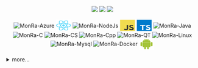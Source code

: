 <!--Hello
<h2><img src="https://emojis.slackmojis.com/emojis/images/1531849430/4246/blob-sunglasses.gif?1531849430" width="30"/> Hi 👋 , I'm MonRá! <img src="https://media.giphy.com/media/12oufCB0MyZ1Go/giphy.gif" width="50"></h2>
-->

<div>
  </p>
  <div align="center">
   <a href="https://www.facebook.com/ramon.chaib" target="_blank"><img src="https://img.shields.io/badge/-Facebook-%230077B5?style=for-the-badge&logo=facebook&logoColor=white" target="_blank"></a> 
  <a href="https://www.instagram.com/monrapps/" target="_blank"><img src="https://img.shields.io/badge/-Instagram-%23E4405F?style=for-the-badge&logo=instagram&logoColor=white" target="_blank"></a>
  <a href="https://www.linkedin.com/in/ramon-chaib-27007635/" target="_blank"><img src="https://img.shields.io/badge/-LinkedIn-%230077B5?style=for-the-badge&logo=linkedin&logoColor=white" target="_blank"></a>   
</div>
  
 <div style="display: inline_block" align="center"><br>
  <img align="center" alt="MonRa-Azure" height="30" width="40" src="https://cdn.jsdelivr.net/gh/devicons/devicon/icons/azure/azure-original.svg">
  <img align="center" alt="MonRa-React" height="30" width="40" src="https://raw.githubusercontent.com/devicons/devicon/master/icons/react/react-original.svg">
  <img align="center" alt="MonRa-NodeJs" height="30" width="40" src="https://cdn.jsdelivr.net/gh/devicons/devicon/icons/nodejs/nodejs-original.svg">
  <img align="center" alt="MonRa-Js" height="30" width="40" src="https://raw.githubusercontent.com/devicons/devicon/master/icons/javascript/javascript-original.svg">     <img align="center" alt="MonRa-Ts" height="30" width="40" src="https://raw.githubusercontent.com/devicons/devicon/master/icons/typescript/typescript-original.svg">
  <img align="center" alt="MonRa-Java" height="30" width="40" src="https://cdn.jsdelivr.net/gh/devicons/devicon/icons/java/java-original.svg">
  <img align="center" alt="MonRa-C" height="30" width="40" src="https://cdn.jsdelivr.net/gh/devicons/devicon/icons/c/c-original.svg">
  <img align="center" alt="MonRa-CS" height="30" width="40" src="https://cdn.jsdelivr.net/gh/devicons/devicon/icons/csharp/csharp-original.svg">
  <img align="center" alt="MonRa-Cpp" height="30" width="40" src="https://cdn.jsdelivr.net/gh/devicons/devicon/icons/cplusplus/cplusplus-original.svg">
  <img align="center" alt="MonRa-QT" height="30" width="40" src="https://cdn.jsdelivr.net/gh/devicons/devicon/icons/qt/qt-original.svg">
  <img align="center" alt="MonRa-Linux" height="30" width="40" src="https://cdn.jsdelivr.net/gh/devicons/devicon/icons/linux/linux-original.svg">
  <img align="center" alt="MonRa-Mysql" height="30" width="40" src="https://cdn.jsdelivr.net/gh/devicons/devicon/icons/mysql/mysql-original.svg">
  <img align="center" alt="MonRa-Docker" height="30" width="40" src="https://cdn.jsdelivr.net/gh/devicons/devicon/icons/docker/docker-original.svg">  
  <img align="center" alt="MonRa-Android" height="30" width="40" src="https://github.com/devicons/devicon/blob/master/icons/android/android-original.svg">
  
</div>
</a>

</br>
<!--
[![github activity graph](https://activity-graph.herokuapp.com/graph?username=monrapps&theme=chartreuse-dark)](https://github.com/monrapps/)
-->
<div>
<details>
      <summary>more...</summary>
      
<!--
### <img src="https://media.giphy.com/media/VgCDAzcKvsR6OM0uWg/giphy.gif" width="50"> A little more about me...  

```javascript
const monra = {
    pronouns: "He" | "Him",
    code: ["any"],
    askMeAbout: ["any"],
    technologies: {
        backEnd: {
            js: ["any"],
        },
        mobileApp: {
            native: ["Android Development"]
        },
        devOps: ["AWS", "Docker🐳", "Route53", "Nginx"],
        databases: ["mongo", "MySql", "sqlite"],
        misc: ["Firebase", "Socket.IO", "selenium", "open-cv", "php", "SuiteApp"]
    },
    architecture: ["Serverless Architecture", "Progressive web applications", "Single page applications"],
    currentFocus: "Building Robots to ease opertations",
    funFact: "There are two ways to write error-free programs; only the third one works"
};
```
-->

---
<!--START_SECTION:waka-->
![Code Time](http://img.shields.io/badge/Code%20Time-999%20hrs%2030%20mins-blue)

![Profile Views](http://img.shields.io/badge/Profile%20Views-0-blue)

![Lines of code](https://img.shields.io/badge/From%20Hello%20World%20I%27ve%20Written-3.1%20million%20lines%20of%20code-blue)

**🐱 My GitHub Data** 

> 📦 46.7 kB Used in GitHub's Storage 
 > 
> 🏆 2,579 Contributions in the Year 2024
 > 
> 🚫 Not Opted to Hire
 > 
> 📜 24 Public Repositories 
 > 
> 🔑 18 Private Repositories 
 > 
**I'm an Early 🐤** 

```text
🌞 Morning                8404 commits        █████████░░░░░░░░░░░░░░░░   35.17 % 
🌆 Daytime                11011 commits       ████████████░░░░░░░░░░░░░   46.08 % 
🌃 Evening                3718 commits        ████░░░░░░░░░░░░░░░░░░░░░   15.56 % 
🌙 Night                  764 commits         █░░░░░░░░░░░░░░░░░░░░░░░░   03.20 % 
```
📅 **I'm Most Productive on Thursday** 

```text
Monday                   4415 commits        █████░░░░░░░░░░░░░░░░░░░░   18.48 % 
Tuesday                  4418 commits        █████░░░░░░░░░░░░░░░░░░░░   18.49 % 
Wednesday                4608 commits        █████░░░░░░░░░░░░░░░░░░░░   19.28 % 
Thursday                 5073 commits        █████░░░░░░░░░░░░░░░░░░░░   21.23 % 
Friday                   3194 commits        ███░░░░░░░░░░░░░░░░░░░░░░   13.37 % 
Saturday                 1277 commits        █░░░░░░░░░░░░░░░░░░░░░░░░   05.34 % 
Sunday                   912 commits         █░░░░░░░░░░░░░░░░░░░░░░░░   03.82 % 
```


📊 **This Week I Spent My Time On** 

```text
🕑︎ Time Zone: America/Sao_Paulo

💬 Programming Languages: 
C++                      12 hrs 46 mins      ██████████████████░░░░░░░   72.04 % 
C                        1 hr 31 mins        ██░░░░░░░░░░░░░░░░░░░░░░░   08.59 % 
Objective-C              1 hr 20 mins        ██░░░░░░░░░░░░░░░░░░░░░░░   07.57 % 
Markdown                 1 hr 7 mins         ██░░░░░░░░░░░░░░░░░░░░░░░   06.34 % 
INI                      36 mins             █░░░░░░░░░░░░░░░░░░░░░░░░   03.43 % 

🔥 Editors: 
VS Code                  17 hrs 43 mins      █████████████████████████   100.00 % 

🐱‍💻 Projects: 
fw_tal_platformio        16 hrs 26 mins      ███████████████████████░░   92.79 % 
Markdown                 1 hr 7 mins         ██░░░░░░░░░░░░░░░░░░░░░░░   06.37 % 
wlm-esp32                8 mins              ░░░░░░░░░░░░░░░░░░░░░░░░░   00.83 % 

💻 Operating System: 
Windows                  17 hrs 6 mins       ████████████████████████░   96.48 % 
Mac                      37 mins             █░░░░░░░░░░░░░░░░░░░░░░░░   03.52 % 
```

**I Mostly Code in C** 

```text
C                        14 repos            █████░░░░░░░░░░░░░░░░░░░░   20.90 % 
C++                      10 repos            ████░░░░░░░░░░░░░░░░░░░░░   14.93 % 
JavaScript               7 repos             ███░░░░░░░░░░░░░░░░░░░░░░   10.45 % 
HTML                     5 repos             ██░░░░░░░░░░░░░░░░░░░░░░░   07.46 % 
Python                   4 repos             █░░░░░░░░░░░░░░░░░░░░░░░░   05.97 % 
```



**Timeline**

![Lines of Code chart](https://raw.githubusercontent.com/monrapps/monrapps/master/assets/bar_graph.png)


 Last Updated on 20/12/2024 19:42:15 UTC
<!--END_SECTION:waka-->
